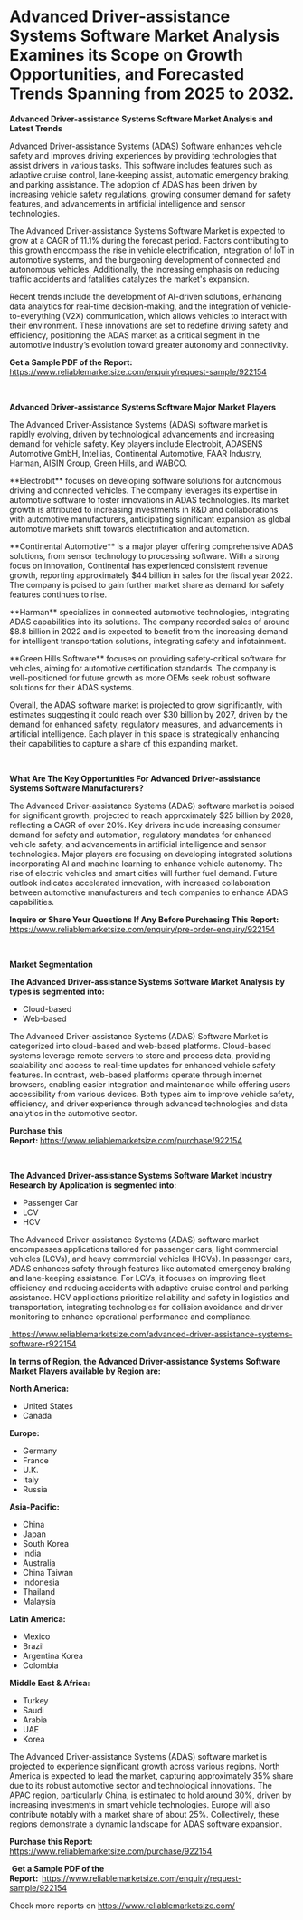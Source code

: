 <p><h1>Advanced Driver-assistance Systems Software Market Analysis Examines its Scope on Growth Opportunities, and Forecasted Trends Spanning from 2025 to 2032.</h1></p><p><strong>Advanced Driver-assistance Systems Software Market Analysis and Latest Trends</strong></p>
<p><p>Advanced Driver-assistance Systems (ADAS) Software enhances vehicle safety and improves driving experiences by providing technologies that assist drivers in various tasks. This software includes features such as adaptive cruise control, lane-keeping assist, automatic emergency braking, and parking assistance. The adoption of ADAS has been driven by increasing vehicle safety regulations, growing consumer demand for safety features, and advancements in artificial intelligence and sensor technologies.</p><p>The Advanced Driver-assistance Systems Software Market is expected to grow at a CAGR of 11.1% during the forecast period. Factors contributing to this growth encompass the rise in vehicle electrification, integration of IoT in automotive systems, and the burgeoning development of connected and autonomous vehicles. Additionally, the increasing emphasis on reducing traffic accidents and fatalities catalyzes the market's expansion.</p><p>Recent trends include the development of AI-driven solutions, enhancing data analytics for real-time decision-making, and the integration of vehicle-to-everything (V2X) communication, which allows vehicles to interact with their environment. These innovations are set to redefine driving safety and efficiency, positioning the ADAS market as a critical segment in the automotive industry’s evolution toward greater autonomy and connectivity.</p></p>
<p><strong>Get a Sample PDF of the Report:&nbsp;</strong> <a href="https://www.reliablemarketsize.com/enquiry/request-sample/922154?utm_campaign=3126&utm_medium=2&utm_source=Github&utm_content=ia&utm_term=11032025&utm_id=advanced-driver-assistance-systems-software">https://www.reliablemarketsize.com/enquiry/request-sample/922154</a></p>
<p>&nbsp;</p>
<p><strong>Advanced Driver-assistance Systems Software Major Market Players</strong></p>
<p><p>The Advanced Driver-Assistance Systems (ADAS) software market is rapidly evolving, driven by technological advancements and increasing demand for vehicle safety. Key players include Electrobit, ADASENS Automotive GmbH, Intellias, Continental Automotive, FAAR Industry, Harman, AISIN Group, Green Hills, and WABCO.</p><p>**Electrobit** focuses on developing software solutions for autonomous driving and connected vehicles. The company leverages its expertise in automotive software to foster innovations in ADAS technologies. Its market growth is attributed to increasing investments in R&D and collaborations with automotive manufacturers, anticipating significant expansion as global automotive markets shift towards electrification and automation.</p><p>**Continental Automotive** is a major player offering comprehensive ADAS solutions, from sensor technology to processing software. With a strong focus on innovation, Continental has experienced consistent revenue growth, reporting approximately $44 billion in sales for the fiscal year 2022. The company is poised to gain further market share as demand for safety features continues to rise.</p><p>**Harman** specializes in connected automotive technologies, integrating ADAS capabilities into its solutions. The company recorded sales of around $8.8 billion in 2022 and is expected to benefit from the increasing demand for intelligent transportation solutions, integrating safety and infotainment.</p><p>**Green Hills Software** focuses on providing safety-critical software for vehicles, aiming for automotive certification standards. The company is well-positioned for future growth as more OEMs seek robust software solutions for their ADAS systems.</p><p>Overall, the ADAS software market is projected to grow significantly, with estimates suggesting it could reach over $30 billion by 2027, driven by the demand for enhanced safety, regulatory measures, and advancements in artificial intelligence. Each player in this space is strategically enhancing their capabilities to capture a share of this expanding market.</p></p>
<p>&nbsp;</p>
<p><strong>What Are The Key Opportunities For Advanced Driver-assistance Systems Software Manufacturers?</strong></p>
<p><p>The Advanced Driver-assistance Systems (ADAS) software market is poised for significant growth, projected to reach approximately $25 billion by 2028, reflecting a CAGR of over 20%. Key drivers include increasing consumer demand for safety and automation, regulatory mandates for enhanced vehicle safety, and advancements in artificial intelligence and sensor technologies. Major players are focusing on developing integrated solutions incorporating AI and machine learning to enhance vehicle autonomy. The rise of electric vehicles and smart cities will further fuel demand. Future outlook indicates accelerated innovation, with increased collaboration between automotive manufacturers and tech companies to enhance ADAS capabilities.</p></p>
<p><strong>Inquire or Share Your Questions If Any Before Purchasing This Report:</strong> <a href="https://www.reliablemarketsize.com/enquiry/pre-order-enquiry/922154?utm_campaign=3126&utm_medium=2&utm_source=Github&utm_content=ia&utm_term=11032025&utm_id=advanced-driver-assistance-systems-software">https://www.reliablemarketsize.com/enquiry/pre-order-enquiry/922154</a></p>
<p>&nbsp;</p>
<p><strong>Market Segmentation</strong></p>
<p><strong>The Advanced Driver-assistance Systems Software Market Analysis by types is segmented into:</strong></p>
<p><ul><li>Cloud-based</li><li>Web-based</li></ul></p>
<p><p>The Advanced Driver-assistance Systems (ADAS) Software Market is categorized into cloud-based and web-based platforms. Cloud-based systems leverage remote servers to store and process data, providing scalability and access to real-time updates for enhanced vehicle safety features. In contrast, web-based platforms operate through internet browsers, enabling easier integration and maintenance while offering users accessibility from various devices. Both types aim to improve vehicle safety, efficiency, and driver experience through advanced technologies and data analytics in the automotive sector.</p></p>
<p><strong>Purchase this Report:&nbsp;</strong><a href="https://www.reliablemarketsize.com/purchase/922154?utm_campaign=3126&utm_medium=2&utm_source=Github&utm_content=ia&utm_term=11032025&utm_id=advanced-driver-assistance-systems-software">https://www.reliablemarketsize.com/purchase/922154</a></p>
<p>&nbsp;</p>
<p><strong>The Advanced Driver-assistance Systems Software Market Industry Research by Application is segmented into:</strong></p>
<p><ul><li>Passenger Car</li><li>LCV</li><li>HCV</li></ul></p>
<p><p>The Advanced Driver-assistance Systems (ADAS) software market encompasses applications tailored for passenger cars, light commercial vehicles (LCVs), and heavy commercial vehicles (HCVs). In passenger cars, ADAS enhances safety through features like automated emergency braking and lane-keeping assistance. For LCVs, it focuses on improving fleet efficiency and reducing accidents with adaptive cruise control and parking assistance. HCV applications prioritize reliability and safety in logistics and transportation, integrating technologies for collision avoidance and driver monitoring to enhance operational performance and compliance.</p></p>
<p><a href="https://www.reliablemarketsize.com/advanced-driver-assistance-systems-software-r922154?utm_campaign=3126&utm_medium=2&utm_source=Github&utm_content=ia&utm_term=11032025&utm_id=advanced-driver-assistance-systems-software">&nbsp;https://www.reliablemarketsize.com/advanced-driver-assistance-systems-software-r922154</a></p>
<p><strong>In terms of Region, the Advanced Driver-assistance Systems Software Market Players available by Region are:</strong></p>
<p>
    <p> <strong> North America: </strong>
        <ul>
            <li>United States</li>
            <li>Canada</li>
        </ul>
        </p> 
    <p> <strong> Europe: </strong>
        <ul>
            <li>Germany</li>
            <li>France</li>
            <li>U.K.</li>
            <li>Italy</li>
            <li>Russia</li>
        </ul>
        </p> 
    <p> <strong> Asia-Pacific: </strong>
        <ul>
            <li>China</li>
            <li>Japan</li>
            <li>South Korea</li>
            <li>India</li>
            <li>Australia</li>
            <li>China Taiwan</li>
            <li>Indonesia</li>
            <li>Thailand</li>
            <li>Malaysia</li>
        </ul>
        </p> 
    <p> <strong> Latin America: </strong>
        <ul>
            <li>Mexico</li>
            <li>Brazil</li>
            <li>Argentina Korea</li>
            <li>Colombia</li>
        </ul>
        </p> 
    <p> <strong> Middle East & Africa: </strong>
        <ul>
            <li>Turkey</li>
            <li>Saudi</li>
            <li>Arabia</li>
            <li>UAE</li>
            <li>Korea</li>
        </ul>
    </p>
    </p>
<p><p>The Advanced Driver-assistance Systems (ADAS) software market is projected to experience significant growth across various regions. North America is expected to lead the market, capturing approximately 35% share due to its robust automotive sector and technological innovations. The APAC region, particularly China, is estimated to hold around 30%, driven by increasing investments in smart vehicle technologies. Europe will also contribute notably with a market share of about 25%. Collectively, these regions demonstrate a dynamic landscape for ADAS software expansion.</p></p>
<p><strong>Purchase this Report: </strong><a href="https://www.reliablemarketsize.com/purchase/922154?utm_campaign=3126&utm_medium=2&utm_source=Github&utm_content=ia&utm_term=11032025&utm_id=advanced-driver-assistance-systems-software">https://www.reliablemarketsize.com/purchase/922154</a></p>
<p>&nbsp;<strong>Get a Sample PDF of the Report:&nbsp;&nbsp;</strong><a href="https://www.reliablemarketsize.com/enquiry/request-sample/922154?utm_campaign=3126&utm_medium=2&utm_source=Github&utm_content=ia&utm_term=11032025&utm_id=advanced-driver-assistance-systems-software">https://www.reliablemarketsize.com/enquiry/request-sample/922154</a></p>
<p><strong></strong></p>
<p>Check more reports on <a href="https://www.reliablemarketsize.com/?utm_campaign=3126&utm_medium=2&utm_source=Github&utm_content=ia&utm_term=11032025&utm_id=advanced-driver-assistance-systems-software">https://www.reliablemarketsize.com/</a></p>